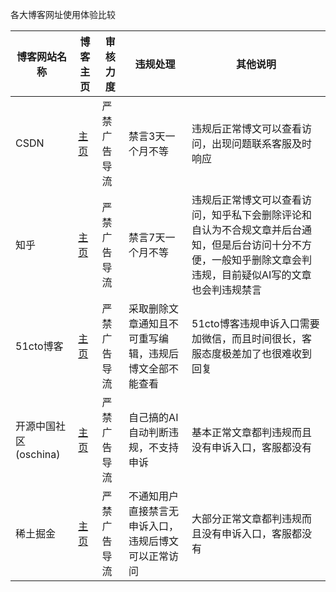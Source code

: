 各大博客网址使用体验比较
<table>
<thead><tr><th>博客网站名称</th><th>博客主页</th><th>审核力度</th><th>违规处理</th><th>其他说明</th></tr></thead>
<tbody>
<tr><td>CSDN</td><td><a href="https://blog.csdn.net/">主页</a></td><td>严禁广告导流</td><td>禁言3天一个月不等</td><td>违规后正常博文可以查看访问，出现问题联系客服及时响应</td></tr>
<tr><td>知乎</td><td><a href="https:/zhihu.com">主页</a></td><td>严禁广告导流</td><td>禁言7天一个月不等</td><td>违规后正常博文可以查看访问，知乎私下会删除评论和自认为不合规文章并后台通知，但是后台访问十分不方便，一般知乎删除文章会判违规，目前疑似AI写的文章也会判违规禁言</td></tr>
<tr><td>51cto博客</td><td><a href="https://blog.51cto.com/">主页</a></td><td>严禁广告导流</td><td>采取删除文章通知且不可重写编辑，违规后博文全部不能查看</td><td>51cto博客违规申诉入口需要加微信，而且时间很长，客服态度极差加了也很难收到回复</td></tr>
<tr><td>开源中国社区(oschina)</td><td><a href="https://www.oschina.net/">主页</a></td><td>严禁广告导流</td><td>自己搞的AI自动判断违规，不支持申诉</td><td>基本正常文章都判违规而且没有申诉入口，客服都没有</td></tr>
<tr><td>稀土掘金</td><td><a href="https://juejin.cn/">主页</a></td><td>严禁广告导流</td><td>不通知用户直接禁言无申诉入口，违规后博文可以正常访问</td><td>大部分正常文章都判违规而且没有申诉入口，客服都没有</td></tr>
</tbody>
</table>
